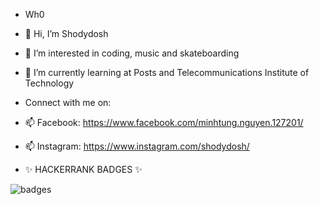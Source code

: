 - Wh0
- 👋 Hi, I’m Shodydosh
- 👀 I’m interested in coding, music and skateboarding
- 💞️ I’m currently learning at Posts and Telecommunications Institute of Technology

-    Connect with me on:
- 📫 Facebook:
  https://www.facebook.com/minhtung.nguyen.127201/
- 📫 Instagram:
  https://www.instagram.com/shodydosh/
  
 
- ✨ HACKERRANK BADGES ✨ 
<!---
Shodydosh/Shodydosh is a ✨ special ✨ repository because its `README.md` (this file) appears on your GitHub profile.
You can click the Preview link to take a look at your changes.
--->
![badges](https://user-images.githubusercontent.com/87895460/169630516-b5892e12-054a-42f5-8d8d-de74f95ab1bf.png)
